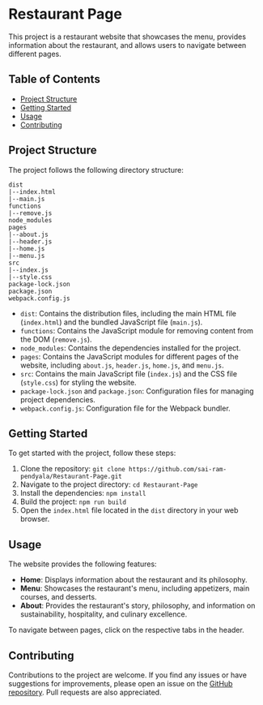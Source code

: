 # Restaurant Page

This project is a restaurant website that showcases the menu, provides information about the restaurant, and allows users to navigate between different pages.

## Table of Contents

- [Project Structure](#project-structure)
- [Getting Started](#getting-started)
- [Usage](#usage)
- [Contributing](#contributing)

## Project Structure

The project follows the following directory structure:
```
dist
|--index.html
|--main.js
functions
|--remove.js
node_modules
pages
|--about.js
|--header.js
|--home.js
|--menu.js
src
|--index.js
|--style.css
package-lock.json
package.json
webpack.config.js
```
- `dist`: Contains the distribution files, including the main HTML file (`index.html`) and the bundled JavaScript file (`main.js`).
- `functions`: Contains the JavaScript module for removing content from the DOM (`remove.js`).
- `node_modules`: Contains the dependencies installed for the project.
- `pages`: Contains the JavaScript modules for different pages of the website, including `about.js`, `header.js`, `home.js`, and `menu.js`.
- `src`: Contains the main JavaScript file (`index.js`) and the CSS file (`style.css`) for styling the website.
- `package-lock.json` and `package.json`: Configuration files for managing project dependencies.
- `webpack.config.js`: Configuration file for the Webpack bundler.

## Getting Started

To get started with the project, follow these steps:

1. Clone the repository: `git clone https://github.com/sai-ram-pendyala/Restaurant-Page.git`
2. Navigate to the project directory: `cd Restaurant-Page`
3. Install the dependencies: `npm install`
4. Build the project: `npm run build`
5. Open the `index.html` file located in the `dist` directory in your web browser.

## Usage

The website provides the following features:

- **Home**: Displays information about the restaurant and its philosophy.
- **Menu**: Showcases the restaurant's menu, including appetizers, main courses, and desserts.
- **About**: Provides the restaurant's story, philosophy, and information on sustainability, hospitality, and culinary excellence.

To navigate between pages, click on the respective tabs in the header.

## Contributing

Contributions to the project are welcome. If you find any issues or have suggestions for improvements, please open an issue on the [GitHub repository](https://github.com/sai-ram-pendyala/Restaurant-Page/issues). Pull requests are also appreciated.
